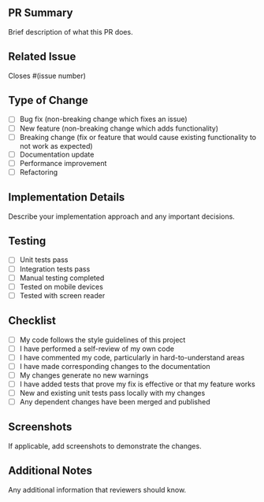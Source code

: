 ## PR Summary
Brief description of what this PR does.

## Related Issue
Closes #(issue number)

## Type of Change
- [ ] Bug fix (non-breaking change which fixes an issue)
- [ ] New feature (non-breaking change which adds functionality)
- [ ] Breaking change (fix or feature that would cause existing functionality to not work as expected)
- [ ] Documentation update
- [ ] Performance improvement
- [ ] Refactoring

## Implementation Details
Describe your implementation approach and any important decisions.

## Testing
- [ ] Unit tests pass
- [ ] Integration tests pass
- [ ] Manual testing completed
- [ ] Tested on mobile devices
- [ ] Tested with screen reader

## Checklist
- [ ] My code follows the style guidelines of this project
- [ ] I have performed a self-review of my own code
- [ ] I have commented my code, particularly in hard-to-understand areas
- [ ] I have made corresponding changes to the documentation
- [ ] My changes generate no new warnings
- [ ] I have added tests that prove my fix is effective or that my feature works
- [ ] New and existing unit tests pass locally with my changes
- [ ] Any dependent changes have been merged and published

## Screenshots
If applicable, add screenshots to demonstrate the changes.

## Additional Notes
Any additional information that reviewers should know.
